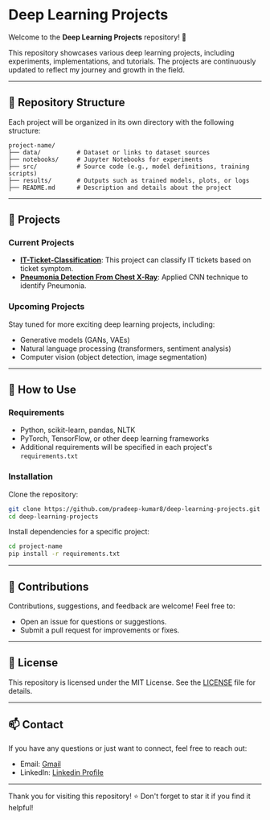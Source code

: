 # Deep Learning Projects

Welcome to the **Deep Learning Projects** repository! 🚀

This repository showcases various deep learning projects, including experiments, implementations, and tutorials. The projects are continuously updated to reflect my journey and growth in the field.

---

## 📂 Repository Structure

Each project will be organized in its own directory with the following structure:

```
project-name/
├── data/          # Dataset or links to dataset sources
├── notebooks/     # Jupyter Notebooks for experiments
├── src/           # Source code (e.g., model definitions, training scripts)
├── results/       # Outputs such as trained models, plots, or logs
├── README.md      # Description and details about the project
```

---

## 📝 Projects

### Current Projects
- **[IT-Ticket-Classification](https://github.com/pradeep-kumar8/Deep-Learning/tree/main/IT-Ticket-Classifaction)**: This project can classify IT tickets based on ticket symptom.
- **[Pneumonia Detection From Chest X-Ray](https://github.com/pradeep-kumar8/Deep-Learning/tree/main/Pneumonia-Detection-from-Chest-X-rays)**: Applied CNN technique to identify Pneumonia.

### Upcoming Projects
Stay tuned for more exciting deep learning projects, including:
- Generative models (GANs, VAEs)
- Natural language processing (transformers, sentiment analysis)
- Computer vision (object detection, image segmentation)

---

## 🚀 How to Use

### Requirements
- Python, scikit-learn, pandas, NLTK
- PyTorch, TensorFlow, or other deep learning frameworks
- Additional requirements will be specified in each project's `requirements.txt`

### Installation
Clone the repository:
```bash
git clone https://github.com/pradeep-kumar8/deep-learning-projects.git
cd deep-learning-projects
```
Install dependencies for a specific project:
```bash
cd project-name
pip install -r requirements.txt
```

---

## 🤝 Contributions

Contributions, suggestions, and feedback are welcome! Feel free to:
- Open an issue for questions or suggestions.
- Submit a pull request for improvements or fixes.

---

## 📜 License

This repository is licensed under the MIT License. See the [LICENSE](LICENSE) file for details.

---

## 📫 Contact

If you have any questions or just want to connect, feel free to reach out:
- Email: [Gmail](pradeep.kmr.pro@gmail.com)
- LinkedIn: [Linkedin Profile](https://www.linkedin.com/in/pradeep-kumar8)

---

Thank you for visiting this repository! ⭐ Don't forget to star it if you find it helpful!
